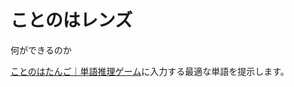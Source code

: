 ことのはレンズ
====

何ができるのか

[ことのはたんご｜単語推理ゲーム](https://plum-chloride.jp/kotonoha-tango/index.html)に入力する最適な単語を提示します。
